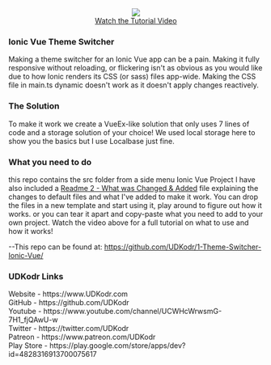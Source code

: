 <div align="center">
<a href="https://youtu.be/5BE3EksCj3c" rel="nofollow">
  <img src="https://i9.ytimg.com/vi/5BE3EksCj3c/mqdefault.jpg?v=62c4f86f&sqp=CMiflJYG&rs=AOn4CLApYEqlkCYLSM6XQ4XASxdOCsS0ig" style="max-width: 100%;">
  </br>Watch the Tutorial Video</a>
  </div>

<h3>Ionic Vue Theme Switcher</h3>
Making a theme switcher for an Ionic Vue app can be a pain. Making it fully responsive without reloading, or flickering isn't as obvious as you would like due to how Ionic renders its CSS (or sass) files app-wide. Making the CSS file in main.ts dynamic doesn't work as it doesn't apply changes reactively.

<h3>The Solution</h3>
To make it work we create a VueEx-like solution that only uses 7 lines of code and a storage solution of your choice! We used local storage here to show you the basics but I use Localbase just fine.

<h3>What you need to do</h3>
this repo contains the src folder from a side menu Ionic Vue Project
I have also included a <a href="/Readme 2 - What was Changed & Added.txt">Readme 2 - What was Changed & Added</a> file explaining the changes to default files and what I've added to make it work.
You can drop the files in a new template and start using it, play around to figure out how it works. or you can tear it apart and copy-paste what you need to add to your own project.
Watch the video above for a full tutorial on what to use and how it works!

--This repo can be found at:
https://github.com/UDKodr/1-Theme-Switcher-Ionic-Vue/

<h3>UDKodr Links</h3>
Website - https://www.UDKodr.com</br>
GitHub - https://github.com/UDKodr</br>
Youtube - https://www.youtube.com/channel/UCWHcWrwsmG-7H1_fjQAwU-w</br>
Twitter - https://twitter.com/UDKodr</br>
Patreon - https://www.patreon.com/UDKodr</br>
Play Store - https://play.google.com/store/apps/dev?id=4828316913700075617</br>
